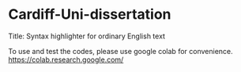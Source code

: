 # Cardiff-Uni-dissertation
Title: Syntax highlighter for ordinary English text

To use and test the codes, please use google colab for convenience.
https://colab.research.google.com/
